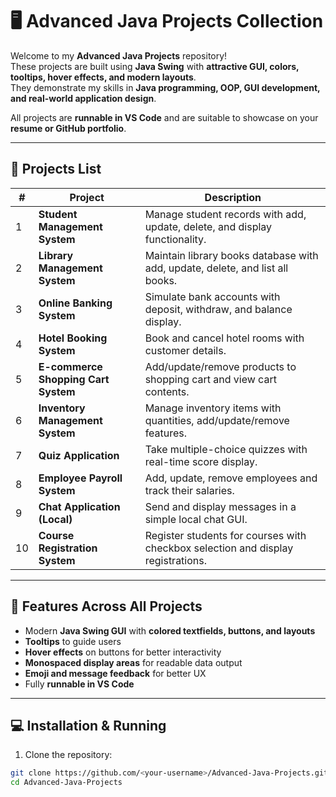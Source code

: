# 🖥️ Advanced Java Projects Collection

Welcome to my **Advanced Java Projects** repository!  
These projects are built using **Java Swing** with **attractive GUI, colors, tooltips, hover effects, and modern layouts**.  
They demonstrate my skills in **Java programming, OOP, GUI development, and real-world application design**.  

All projects are **runnable in VS Code** and are suitable to showcase on your **resume or GitHub portfolio**.

---

## 📂 Projects List

| # | Project | Description |
|---|---------|-------------|
| 1 | **Student Management System** | Manage student records with add, update, delete, and display functionality. |
| 2 | **Library Management System** | Maintain library books database with add, update, delete, and list all books. |
| 3 | **Online Banking System** | Simulate bank accounts with deposit, withdraw, and balance display. |
| 4 | **Hotel Booking System** | Book and cancel hotel rooms with customer details. |
| 5 | **E-commerce Shopping Cart System** | Add/update/remove products to shopping cart and view cart contents. |
| 6 | **Inventory Management System** | Manage inventory items with quantities, add/update/remove features. |
| 7 | **Quiz Application** | Take multiple-choice quizzes with real-time score display. |
| 8 | **Employee Payroll System** | Add, update, remove employees and track their salaries. |
| 9 | **Chat Application (Local)** | Send and display messages in a simple local chat GUI. |
| 10 | **Course Registration System** | Register students for courses with checkbox selection and display registrations. |

---

## 🚀 Features Across All Projects

- Modern **Java Swing GUI** with **colored textfields, buttons, and layouts**  
- **Tooltips** to guide users  
- **Hover effects** on buttons for better interactivity  
- **Monospaced display areas** for readable data output  
- **Emoji and message feedback** for better UX  
- Fully **runnable in VS Code**  

---

## 💻 Installation & Running

1. Clone the repository:

```bash
git clone https://github.com/<your-username>/Advanced-Java-Projects.git
cd Advanced-Java-Projects
